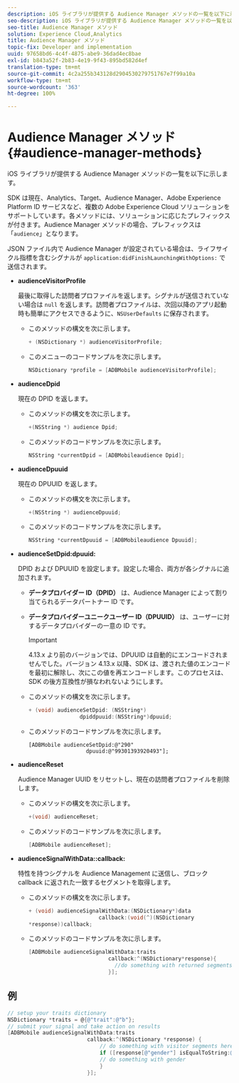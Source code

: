 ```yaml
---
description: iOS ライブラリが提供する Audience Manager メソッドの一覧を以下に示します。
seo-description: iOS ライブラリが提供する Audience Manager メソッドの一覧を以下に示します。
seo-title: Audience Manager メソッド
solution: Experience Cloud,Analytics
title: Audience Manager メソッド
topic-fix: Developer and implementation
uuid: 97658bd6-4c4f-4875-abe9-36dad4ec8bae
exl-id: b843a52f-2b83-4e19-9f43-895bd582d4ef
translation-type: tm+mt
source-git-commit: 4c2a255b343128d2904530279751767e7f99a10a
workflow-type: tm+mt
source-wordcount: '363'
ht-degree: 100%

---
```


# Audience Manager メソッド {#audience-manager-methods}

iOS ライブラリが提供する Audience Manager メソッドの一覧を以下に示します。

SDK は現在、Analytics、Target、Audience Manager、Adobe Experience Platform ID サービスなど、複数の Adobe Experience Cloud ソリューションをサポートしています。各メソッドには、ソリューションに応じたプレフィックスが付きます。Audience Manager メソッドの場合、プレフィックスは「`audience`」となります。

JSON ファイル内で Audience Manager が設定されている場合は、ライフサイクル指標を含むシグナルが `application:didFinishLaunchingWithOptions:` で送信されます。

* **audienceVisitorProfile**

   最後に取得した訪問者プロファイルを返します。シグナルが送信されていない場合は `null` を返します。訪問者プロファイルは、次回以降のアプリ起動時も簡単にアクセスできるように、`NSUserDefaults` に保存されます。

   * このメソッドの構文を次に示します。

      ```objective-c
      + (NSDictionary *) audienceVisitorProfile;
      ```

   * このメニューのコードサンプルを次に示します。

      ```objective-c
      NSDictionary *profile = [ADBMobile audienceVisitorProfile]; 
      ```

* **audienceDpid**

   現在の DPID を返します。

   * このメソッドの構文を次に示します。

      ```objective-c
      +(NSString *) audience Dpid;
      ```

   * このメソッドのコードサンプルを次に示します。

      ```objective-c
      NSString *currentDpid = [ADBMobileaudience Dpid]; 
      ```

* **audienceDpuuid**

   現在の DPUUID を返します。

   * このメソッドの構文を次に示します。

      ```objective-c
      +(NSString *) audienceDpuuid;
      ```

   * このメソッドのコードサンプルを次に示します。

      ```objective-c
      NSString *currentDpuuid = [ADBMobileaudience Dpuuid]; 
      ```

* **audienceSetDpid:&#x200B;dpuuid:**

   DPID および DPUUID を設定します。設定した場合、両方が各シグナルに追加されます。

   * **データプロバイダー ID（DPID）** は、Audience Manager によって割り当てられるデータパートナー ID です。
   * **データプロバイダーユニークユーザー ID（DPUUID）** は、ユーザーに対するデータプロバイダーの一意の ID です。

      >[!IMPORTANT]
      >
      >4.13.x より前のバージョンでは、DPUUID は自動的にエンコードされませんでした。バージョン 4.13.x 以降、SDK は、渡された値のエンコードを最初に解除し、次にこの値を再エンコードします。このプロセスは、SDK の後方互換性が損なわれないようにします。

   * このメソッドの構文を次に示します。

      ```objective-c
      + (void) audienceSetDpid: (NSString*)   
                      dpiddpuuid:(NSString*)dpuuid;
      ```

   * このメソッドのコードサンプルを次に示します。

      ```objective-
      [ADBMobile audienceSetDpid:@"290"
                        dpuuid:@"99301393920493"];
      ```

* **audienceReset**

   Audience Manager UUID をリセットし、現在の訪問者プロファイルを削除します。

   * このメソッドの構文を次に示します。

      ```objective-c
      +(void) audienceReset;
      ```

   * このメソッドのコードサンプルを次に示します。

      ```objective-c
      [ADBMobile audienceReset]; 
      ```

* **audienceSignalWithData::&#x200B;callback:**

   特性を持つシグナルを Audience Management に送信し、ブロック callback に返された一致するセグメントを取得します。

   * このメソッドの構文を次に示します。

      ```objective-c
      + (void) audienceSignalWithData:(NSDictionary*)data
                            callback:(void(^)(NSDictionary
      *response))callback; 
      ```

   * このメソッドのコードサンプルを次に示します。

      ```objective-c
      [ADBMobile audienceSignalWithData:traits
                               callback:^(NSDictionary*response){
                                 //do something with returned segments
                               }];
      ```

## 例

```objective-c
// setup your traits dictionary 
NSDictionary *traits = @{@"trait":@"b"}; 
// submit your signal and take action on results 
[ADBMobile audienceSignalWithData:traits  
                         callback:^(NSDictionary *response) { 
                             // do something with visitor segments here 
                             if ([response[@"gender"] isEqualToString:@"male"]) { 
                             // do something with gender  
                             } 
                         }];
```
